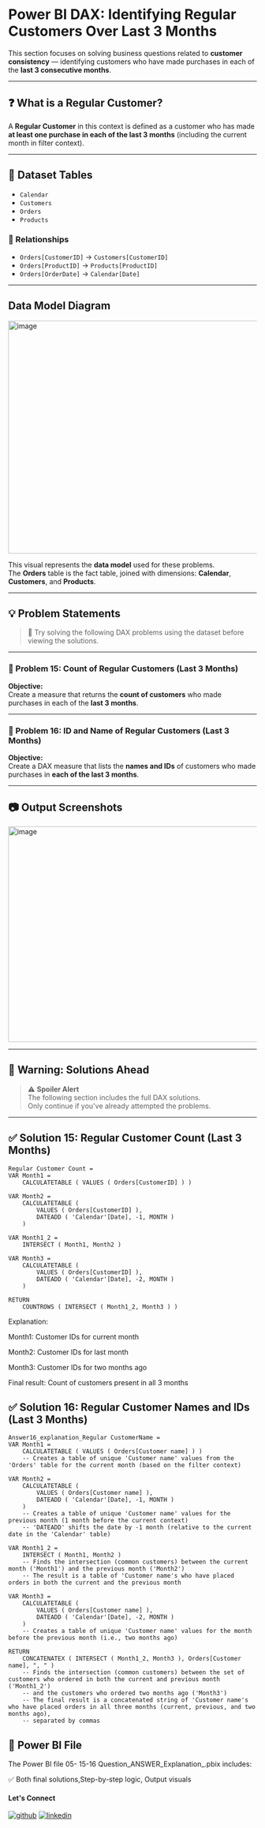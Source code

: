 # Power BI DAX: Identifying Regular Customers Over Last 3 Months

This section focuses on solving business questions related to **customer consistency** — identifying customers who have made purchases in each of the **last 3 consecutive months**.

---

## ❓ What is a Regular Customer?

A **Regular Customer** in this context is defined as a customer who has made **at least one purchase in each of the last 3 months** (including the current month in filter context).

---

## 📁 Dataset Tables

- `Calendar`  
- `Customers`  
- `Orders`  
- `Products`  

### 🔗 Relationships

- `Orders[CustomerID]` → `Customers[CustomerID]`  
- `Orders[ProductID]` → `Products[ProductID]`  
- `Orders[OrderDate]` → `Calendar[Date]`  

---

## Data Model Diagram

<img width="590" height="472" alt="image" src="https://github.com/user-attachments/assets/a8bf746f-40b2-4d31-8935-8c3f7a5046a9" />


This visual represents the **data model** used for these problems.  
The **Orders** table is the fact table, joined with dimensions: **Calendar**, **Customers**, and **Products**.  

---

## 💡 Problem Statements

> 🧠 Try solving the following DAX problems using the dataset before viewing the solutions.

---

### 🔹 Problem 15: Count of Regular Customers (Last 3 Months)

**Objective:**  
Create a measure that returns the **count of customers** who made purchases in each of the **last 3 months**.

---

### 🔹 Problem 16: ID and Name of Regular Customers (Last 3 Months)

**Objective:**  
Create a DAX measure that lists the **names and IDs** of customers who made purchases in **each of the last 3 months**.

---
## 📷 Output Screenshots
<img width="813" height="437" alt="image" src="https://github.com/user-attachments/assets/8b57c330-44c3-4477-b83a-d0be39cae388" />


---
## 🚨 Warning: Solutions Ahead

> ⚠️ **Spoiler Alert**  
> The following section includes the full DAX solutions.  
> Only continue if you've already attempted the problems.

---

## ✅ Solution 15: Regular Customer Count (Last 3 Months)

```dax
Regular Customer Count = 
VAR Month1 =
    CALCULATETABLE ( VALUES ( Orders[CustomerID] ) )

VAR Month2 =
    CALCULATETABLE (
        VALUES ( Orders[CustomerID] ),
        DATEADD ( 'Calendar'[Date], -1, MONTH )
    )

VAR Month1_2 =
    INTERSECT ( Month1, Month2 )

VAR Month3 =
    CALCULATETABLE (
        VALUES ( Orders[CustomerID] ),
        DATEADD ( 'Calendar'[Date], -2, MONTH )
    )

RETURN
    COUNTROWS ( INTERSECT ( Month1_2, Month3 ) )

```
Explanation:

Month1: Customer IDs for current month

Month2: Customer IDs for last month

Month3: Customer IDs for two months ago

Final result: Count of customers present in all 3 months

## ✅ Solution 16: Regular Customer Names and IDs (Last 3 Months)


```dax
Answer16_explanation_Regular CustomerName = 
VAR Month1 =
    CALCULATETABLE ( VALUES ( Orders[Customer name] ) )
    -- Creates a table of unique 'Customer name' values from the 'Orders' table for the current month (based on the filter context)

VAR Month2 =
    CALCULATETABLE (
        VALUES ( Orders[Customer name] ),
        DATEADD ( 'Calendar'[Date], -1, MONTH )
    )
    -- Creates a table of unique 'Customer name' values for the previous month (1 month before the current context)
    -- 'DATEADD' shifts the date by -1 month (relative to the current date in the 'Calendar' table)

VAR Month1_2 =
    INTERSECT ( Month1, Month2 )
    -- Finds the intersection (common customers) between the current month ('Month1') and the previous month ('Month2')
    -- The result is a table of 'Customer name's who have placed orders in both the current and the previous month

VAR Month3 =
    CALCULATETABLE (
        VALUES ( Orders[Customer name] ),
        DATEADD ( 'Calendar'[Date], -2, MONTH )
    )
    -- Creates a table of unique 'Customer name' values for the month before the previous month (i.e., two months ago)

RETURN
    CONCATENATEX ( INTERSECT ( Month1_2, Month3 ), Orders[Customer name], ", " )
    -- Finds the intersection (common customers) between the set of customers who ordered in both the current and previous month ('Month1_2') 
    -- and the customers who ordered two months ago ('Month3')
    -- The final result is a concatenated string of 'Customer name's who have placed orders in all three months (current, previous, and two months ago), 
    -- separated by commas

```
## 📁 Power BI File

The Power BI file 05- 15-16 Question_ANSWER_Explanation_.pbix includes:

✅ Both final solutions,Step-by-step logic, Output visuals

#### Let's Connect
[![github](https://img.shields.io/badge/github-181717?style=for-the-badge&logo=github&logoColor=white)](https://github.com/ahammedjaleel)
[![linkedin](https://img.shields.io/badge/linkedin-0A66C2?style=for-the-badge&logo=linkedin&logoColor=white)](https://www.linkedin.com/in/ahammed-jaleel-33772b5b/)

